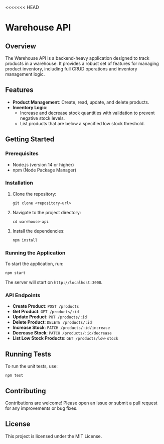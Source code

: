 <<<<<<< HEAD
# Warehouse API

## Overview
The Warehouse API is a backend-heavy application designed to track products in a warehouse. It provides a robust set of features for managing product inventory, including full CRUD operations and inventory management logic.

## Features
- **Product Management**: Create, read, update, and delete products.
- **Inventory Logic**: 
  - Increase and decrease stock quantities with validation to prevent negative stock levels.
  - List products that are below a specified low stock threshold.

## Getting Started

### Prerequisites
- Node.js (version 14 or higher)
- npm (Node Package Manager)

### Installation
1. Clone the repository:
   ```
   git clone <repository-url>
   ```
2. Navigate to the project directory:
   ```
   cd warehouse-api
   ```
3. Install the dependencies:
   ```
   npm install
   ```

### Running the Application
To start the application, run:
```
npm start
```
The server will start on `http://localhost:3000`.

### API Endpoints
- **Create Product**: `POST /products`
- **Get Product**: `GET /products/:id`
- **Update Product**: `PUT /products/:id`
- **Delete Product**: `DELETE /products/:id`
- **Increase Stock**: `PATCH /products/:id/increase`
- **Decrease Stock**: `PATCH /products/:id/decrease`
- **List Low Stock Products**: `GET /products/low-stock`

## Running Tests
To run the unit tests, use:
```
npm test
```

## Contributing
Contributions are welcome! Please open an issue or submit a pull request for any improvements or bug fixes.

## License
This project is licensed under the MIT License.
